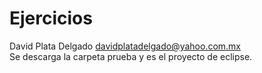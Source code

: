 # Ejercicios
David Plata Delgado 
davidplatadelgado@yahoo.com.mx  
Se descarga la carpeta prueba y es el proyecto de eclipse.
